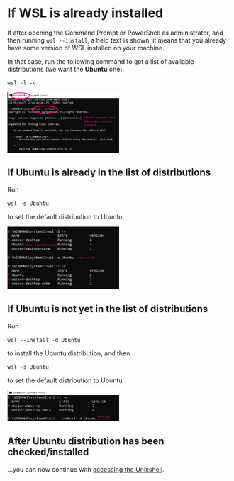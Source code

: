 # If WSL is already installed

If after opening the Command Prompt or PowerShell as administrator, and then running `wsl --install`, a help text is shown, it means that you already have some version of WSL installed on your machine. 

In that case, run the following command to get a list of available distributions (we want the **Ubuntu** one):

```
wsl -l -v
```

<p style="text-align:left;">
<img src="images/wsl-already.png" alt="WSL is already installed on your machine" style="width:50%">
</p>

## If Ubuntu is already in the list of distributions

Run 

```
wsl -s Ubuntu
```

to set the default distribution to Ubuntu. 

<p style="text-align:left;">
<img src="images/ubuntu-already.png" alt="Ubuntu is already in the list of distributions" style="width:50%">
</p>

## If Ubuntu is not yet in the list of distributions

Run 

```
wsl --install -d Ubuntu
```

to install the Ubuntu distribution, and then 

```
wsl -s Ubuntu
```

to set the default distribution to Ubuntu. 

<p style="text-align:left;">
<img src="images/ubuntu-notyet.png" alt="Run wsl --install from CLI" style="width:50%">
</p>

## After Ubuntu distribution has been checked/installed

...you can now continue with [accessing the Unixshell](./WSL_howto.md).